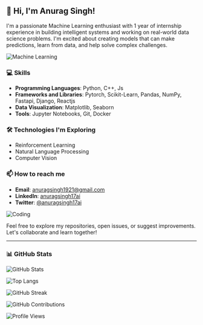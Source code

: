## 👋 Hi, I'm Anurag Singh!

I'm a passionate Machine Learning enthusiast with 1 year of internship experience in building intelligent systems and working on real-world data science problems. I'm excited about creating models that can make predictions, learn from data, and help solve complex challenges.

![Machine Learning](https://media.giphy.com/media/f6hnhHkks8bk4jwjh3/giphy.gif)


### 💻 Skills
- **Programming Languages**: Python, C++, Js
- **Frameworks and Libraries**: Pytorch, Scikit-Learn, Pandas, NumPy, Fastapi, Django, Reactjs
- **Data Visualization**: Matplotlib, Seaborn
- **Tools**: Jupyter Notebooks, Git, Docker

<!--
### 🌟 Projects
Here are a few highlights of my projects:
1. **Project Name**: Brief description of what the project does, what technologies were used, and your role.
   - ![Project Image](https://your-image-url.com)
2. **Project Name**: Brief description of what the project does, what technologies were used, and your role.
   - ![Project Image](https://your-image-url.com)
3. **Project Name**: Brief description of what the project does, what technologies were used, and your role.
   - ![Project Image](https://your-image-url.com)

   -->

### 🛠️ Technologies I'm Exploring
- Reinforcement Learning
- Natural Language Processing
- Computer Vision

### 📫 How to reach me
- **Email**: [anuragsingh1921@gmail.com](mailto:anuragsingh1921@gmail.com)
- **LinkedIn**: [anuragsingh17ai](https://x.com/anuragsingh17ai)
- **Twitter**: [@anuragsingh17ai](https://www.linkedin.com/in/anuragsinghshahi/)

![Coding](https://media.giphy.com/media/L8K62iTDkzGX6/giphy.gif)

Feel free to explore my repositories, open issues, or suggest improvements. Let's collaborate and learn together!

---

### 📊 GitHub Stats
![GitHub Stats](https://github-readme-stats.vercel.app/api?username=anuragsingh17ai&show_icons=true&theme=radical)   

![Top Langs](https://github-readme-stats.vercel.app/api/top-langs/?username=anuragsingh17ai&layout=compact&theme=radical)

![GitHub Streak](https://github-readme-streak-stats.herokuapp.com/?user=anuragsingh17ai&theme=radical)

![GitHub Contributions](https://activity-graph.herokuapp.com/graph?username=anuragsingh17ai&theme=radical)

![Profile Views](https://komarev.com/ghpvc/?username=anuragsingh17ai&color=blueviolet)

